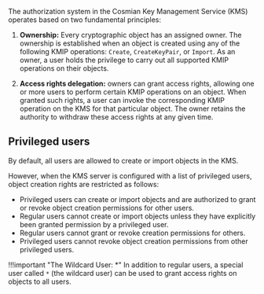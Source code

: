 The authorization system in the Cosmian Key Management Service (KMS) operates based on two fundamental principles:

1. **Ownership:** Every cryptographic object has an assigned owner. The ownership is established when an object is
   created using any of the following KMIP operations: `Create`, `CreateKeyPair`, or `Import`. As an owner, a user holds
   the privilege to carry out all supported KMIP operations on their objects.

2. **Access rights delegation:** owners can grant access rights, allowing one or more users to perform certain KMIP
   operations on an object. When granted such rights, a user can invoke the corresponding KMIP operation on the KMS for
   that particular object. The owner retains the authority to withdraw these access rights at any given time.

## Privileged users

By default, all users are allowed to create or import objects in the KMS.

However, when the KMS server is configured with a list of privileged users, object creation rights are restricted as follows:

- Privileged users can create or import objects and are authorized to grant or revoke object creation permissions for other users.
- Regular users cannot create or import objects unless they have explicitly been granted permission by a privileged user.
- Regular users cannot grant or revoke creation permissions for others.
- Privileged users cannot revoke object creation permissions from other privileged users.

!!!important  "The Wildcard User: *"
      In addition to regular users, a special user called `*` (the wildcard user) can be used to grant access rights on
      objects to all users.
